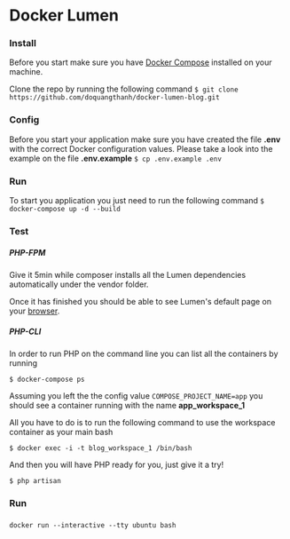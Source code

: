 # Docker Lumen

### Install

Before you start make sure you have [Docker Compose](https://docs.docker.com/compose/install/) installed on your machine.

Clone the repo by running the following command
``
    $ git clone https://github.com/doquangthanh/docker-lumen-blog.git
``
### Config
Before you start your application make sure you have created the file **.env** with the correct Docker configuration values. Please take a look into the example on the file **.env.example**
``
    $ cp .env.example .env
``
### Run

To start you application you just need to run the following command 
``
    $ docker-compose up -d --build
``    
### Test
##### PHP-FPM
Give it 5min while composer installs all the Lumen dependencies automatically under the vendor folder.

Once it has finished you should be able to see Lumen's default page on your [browser](http://127.0.0.1).

##### PHP-CLI
In order to run PHP on the command line you can list all the containers by running 

    $ docker-compose ps
    
Assuming you left the the config value `COMPOSE_PROJECT_NAME=app` you should see a container running with the name **app_workspace_1**


All you have to do is to run the following command to use the workspace container as your main bash 

    $ docker exec -i -t blog_workspace_1 /bin/bash

And then you will have PHP ready for you, just give it a try!

    $ php artisan

### Run 
### 
	docker run --interactive --tty ubuntu bash